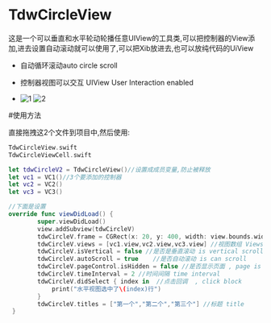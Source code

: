 # TdwCircleView
这是一个可以垂直和水平轮动轮播任意UIView的工具类,可以把控制器的View添加,进去设置自动滚动就可以使用了,可以把Xib放进去,也可以放纯代码的UiView
- 自动循环滚动auto circle scroll
- 控制器视图可以交互 UIView User Interaction enabled

- ![1](https://user-images.githubusercontent.com/47501317/120063380-87743000-c099-11eb-865c-7f4951e11b8f.gif)
![2](https://user-images.githubusercontent.com/47501317/120063529-2862eb00-c09a-11eb-90e5-a02233fd669d.gif)

#使用方法

直接拖拽这2个文件到项目中,然后使用:
```swift
TdwCircleView.swift
TdwCircleViewCell.swift

let tdwCircleV2 = TdwCircleView()//设置成成员变量,防止被释放
let vc1 = VC1()//3个要添加的控制器
let vc2 = VC2()
let vc3 = VC3()

//下面是设置
override func viewDidLoad() {
        super.viewDidLoad()
        view.addSubview(tdwCircleV)
        tdwCircleV.frame = CGRect(x: 20, y: 400, width: view.bounds.width - 40, height: 300)
        tdwCircleV.views = [vc1.view,vc2.view,vc3.view] //视图数组 Views array
        tdwCircleV.isVertical = false //是否是垂直滚动 is vertical scrolling
        tdwCircleV.autoScroll = true    //是否自动滚动 is can scroll
        tdwCircleV.pageControl.isHidden = false //是否显示页面 , page is hidden
        tdwCircleV.timeInterval = 2 //时间间隔 time interval
        tdwCircleV.didSelect { index in  //点击回调  , click block
            print("水平视图选中了\(index)行")
        }
        tdwCircleV.titles = ["第一个","第二个","第三个"] //标题 title
 }
```

